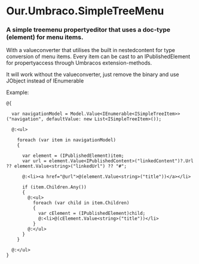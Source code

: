 # Our.Umbraco.SimpleTreeMenu

### A simple treemenu propertyeditor that uses a doc-type (element) for menu items.

With a valueconverter that utilises the built in nestedcontent for type conversion of menu items.
Every item can be cast to an IPublishedElement for propertyaccess through Umbracos extension-methods.

It will work without the valueconverter, just remove the binary and use JObject instead of IEnumerable<ISimpleTreeItem>


Example:


```
@{

  var navigationModel = Model.Value<IEnumerable<ISimpleTreeItem>>("navigation", defaultValue: new List<ISimpleTreeItem>());
  
  @:<ul>

    foreach (var item in navigationModel)
    {

      var element = (IPublishedElement)item;
      var url = element.Value<IPublishedContent>("linkedContent")?.Url ?? element.Value<string>("linkedUrl") ?? "#";

      @:<li><a href="@url">@(element.Value<string>("title"))</a></li>

      if (item.Children.Any())
      {
        @:<ul>
          foreach (var child in item.Children)
          {
            var cElement = (IPublishedElement)child;
            @:<li>@(cElement.Value<string>("title"))</li>
          }
        @:</ul>
      }
    }

  @:</ul>
}
```

